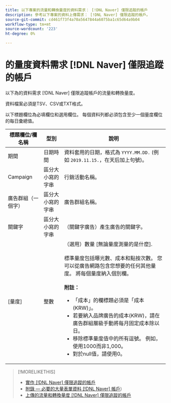 ```yaml
---
title: 以下專案的流量和轉換量度的資料需求： [!DNL Naver] 僅限追蹤的帳戶
description: 參考以下專案的資料上傳需求： [!DNL Naver] 僅限追蹤的帳戶。
source-git-commit: cd461f73f4a70a5647844a6075ba1c65d64a9b04
workflow-type: tm+mt
source-wordcount: '223'
ht-degree: 0%

---
```


# 的量度資料需求 [!DNL Naver] 僅限追蹤的帳戶

以下為的資料需求 [!DNL Naver] 僅限追蹤帳戶的流量和轉換量度。

資料檔案必須是TSV、CSV或TXT格式。

以下標題欄位為必填欄位和選用欄位。 每個資料列都必須包含至少一個量度欄位的每日彙總值。

| 標題欄位/欄名稱 | 型別 | 說明 |
| ---- | ---- | ---- |
| 期間 | 日期時間 | 資料套用的日期，格式為 `YYYY.MM.DD.` (例如 `2019.11.15.`，在天后加上句號)。 |
| Campaign | 區分大小寫的字串 | 行銷活動名稱。 |
| 廣告群組（一個字） | 區分大小寫的字串 | 廣告群組名稱。 |
| 關鍵字 | 區分大小寫的字串 | （關鍵字廣告）產生廣告的關鍵字。 |
| [量度] | 整數 | （選用）數量 [無論量度測量的是什麼].</br><br>標準量度包括曝光數、成本和點按次數。 您可以從廣告網路包含您想要的任何其他量度。 將每個量度納入個別欄。<br><br><b>附註：</b><ul><li>「成本」的欄標題必須是「成本(KRW)」。</li><li>若要納入品牌廣告的成本(KRW)，請在廣告群組層級手動將每月固定成本除以日。</li><li>移除標準量度值中的所有逗號。 例如，使用1000而非1,000。</li><li>對於null值，請使用0。</li></ul> |

>[!MORELIKETHIS]
>
>* [實作 [!DNL Naver] 僅限追蹤的帳戶](/help/search-social-commerce/campaign-management/naver-tracking-only-account-implement.md)
>* [附錄 — 必要的大量表單資料 [!DNL Naver] 帳戶](/help/search-social-commerce/campaign-management/bulksheets/bulksheet-data-formats/bulksheet-data-naver.md))
>* [上傳的流量和轉換量度 [!DNL Naver] 僅限追蹤的帳戶](/help/search-social-commerce/tools/metrics-upload-tracking-campaigns/naver-tracking-campaigns-upload-metrics.md)

